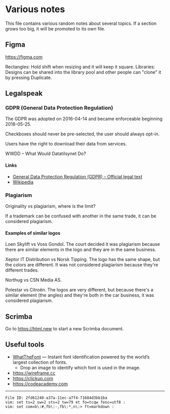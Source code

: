 # Various notes

This file contains various random notes about several topics. If a section 
grows too big, it will be promoted to its own file.

## Figma

<https://figma.com>

Rectangles: Hold shift when resizing and it will keep it square.
Libraries: Designs can be shared into the library pool and other people can 
"clone" it by pressing Duplicate.

## Legalspeak

### GDPR (General Data Protection Regulation)

The GDPR was adopted on 2016-04-14 and became enforceable beginning 2018-05-25.

Checkboxes should never be pre-selected, the user should always opt-in.

Users have the right to download their data from services.

WWDD – What Would Datatilsynet Do?

#### Links

  - [General Data Protection Regulation (GDPR) – Official legal text](https://gdpr-info.eu/)
  - [Wikipedia](https://en.wikipedia.org/wiki/General_Data_Protection_Regulation)

### Plagiarism

Originality vs plagiarism, where is the limit?

If a trademark can be confused with another in the same trade, it can be 
considered plagiarism.

#### Examples of similar logos

Loen Skylift vs Voss Gondol. The court decided it was plagiarism because there 
are similar elements in the logo and they are in the same business.

Xeptor IT Distribution vs Norsk Tipping. The logo has the same shape, but the 
colors are different. It was not considered plagiarism because they're 
different trades.

Northug vs CSN Media AS.

Polestar vs Citroën. The logos are very different, but because there's a 
similar element (the angles) and they're both in the car business, it was 
considered plagiarism.

## Scrimba

Go to <https://html.new> to start a new Scrimba document.

## Useful tools

  - [WhatTheFont](https://www.myfonts.com/WhatTheFont/) — Instant font 
    identification powered by the world’s largest collection of fonts.
    - Drop an image to identify which font is used in the image.
  - <https://wireframe.cc>
  - <https://clickup.com>
  - <https://codeacademy.com>

----

    File ID: 2fd61240-a37a-11ec-a7f4-71684d3bb1ba
    vim: set ts=2 sw=2 sts=2 tw=79 et fo=tcqw fenc=utf8 :
    vim: set com=b\:#,fb\:-,fb\:*,n\:> ft=markdown :
